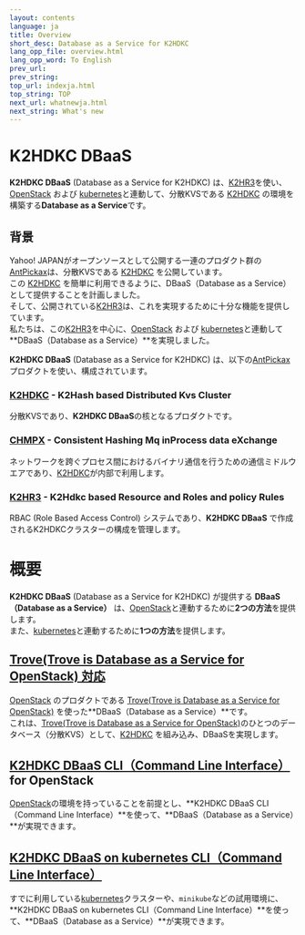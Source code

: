```yaml
---
layout: contents
language: ja
title: Overview
short_desc: Database as a Service for K2HDKC
lang_opp_file: overview.html
lang_opp_word: To English
prev_url: 
prev_string: 
top_url: indexja.html
top_string: TOP
next_url: whatnewja.html
next_string: What's new
---
```


# **K2HDKC DBaaS**
**K2HDKC DBaaS** (Database as a Service for K2HDKC) は、[K2HR3](https://k2hr3.antpick.ax/indexja.html)を使い、[OpenStack](https://www.openstack.org/) および [kubernetes](https://kubernetes.io/)と連動して、分散KVSである [K2HDKC](https://k2hdkc.antpick.ax/indexja.html) の環境を構築する**Database as a Service**です。

## 背景
Yahoo! JAPANがオープンソースとして公開する一連のプロダクト群の[AntPickax](https://antpick.ax/indexja.html)は、分散KVSである [K2HDKC](https://k2hdkc.antpick.ax/indexja.html) を公開しています。  
この [K2HDKC](https://k2hdkc.antpick.ax/indexja.html) を簡単に利用できるように、DBaaS（Database as a Service）として提供することを計画しました。  
そして、公開されている[K2HR3](https://k2hr3.antpick.ax/indexja.html)は、これを実現するために十分な機能を提供しています。  
私たちは、この[K2HR3](https://k2hr3.antpick.ax/indexja.html)を中心に、[OpenStack](https://www.openstack.org/) および [kubernetes](https://kubernetes.io/)と連動して**DBaaS（Database as a Service）**を実現しました。  

**K2HDKC DBaaS** (Database as a Service for K2HDKC) は、以下の[AntPickax](https://antpick.ax/indexja.html)プロダクトを使い、構成されています。

### [K2HDKC](https://k2hdkc.antpick.ax/indexja.html) - K2Hash based Distributed Kvs Cluster
分散KVSであり、**K2HDKC DBaaS**の核となるプロダクトです。
### [CHMPX](https://chmpx.antpick.ax/indexja.html) - Consistent Hashing Mq inProcess data eXchange
ネットワークを跨ぐプロセス間におけるバイナリ通信を行うための通信ミドルウエアであり、[K2HDKC](https://k2hdkc.antpick.ax/indexja.html)が内部で利用します。
### [K2HR3](https://k2hr3.antpick.ax/indexja.html) - K2Hdkc based Resource and Roles and policy Rules
RBAC (Role Based Access Control) システムであり、**K2HDKC DBaaS** で作成されるK2HDKCクラスターの構成を管理します。

# 概要
**K2HDKC DBaaS** (Database as a Service for K2HDKC) が提供する **DBaaS（Database as a Service）** は、[OpenStack](https://www.openstack.org/)と連動するために**2つの方法**を提供します。  
また、[kubernetes](https://kubernetes.io/)と連動するために**1つの方法**を提供します。

## [Trove(Trove is Database as a Service for OpenStack) 対応](overview_troveja.html)
[OpenStack](https://www.openstack.org/) のプロダクトである [Trove(Trove is Database as a Service for OpenStack)](https://wiki.openstack.org/wiki/Trove) を使った**DBaaS（Database as a Service）**です。  
これは、[Trove(Trove is Database as a Service for OpenStack)](https://wiki.openstack.org/wiki/Trove)のひとつのデータベース（分散KVS）として、[K2HDKC](https://k2hdkc.antpick.ax/indexja.html) を組み込み、DBaaSを実現します。  

## [K2HDKC DBaaS CLI（Command Line Interface）](overview_clija.html) for OpenStack
[OpenStack](https://www.openstack.org/)の環境を持っていることを前提とし、**K2HDKC DBaaS CLI（Command Line Interface）**を使って、**DBaaS（Database as a Service）**が実現できます。

## [K2HDKC DBaaS on kubernetes CLI（Command Line Interface）](overview_k8s_clija.html)
すでに利用している[kubernetes](https://kubernetes.io/)クラスターや、`minikube`などの試用環境に、**K2HDKC DBaaS on kubernetes CLI（Command Line Interface）**を使って、**DBaaS（Database as a Service）**が実現できます。  
